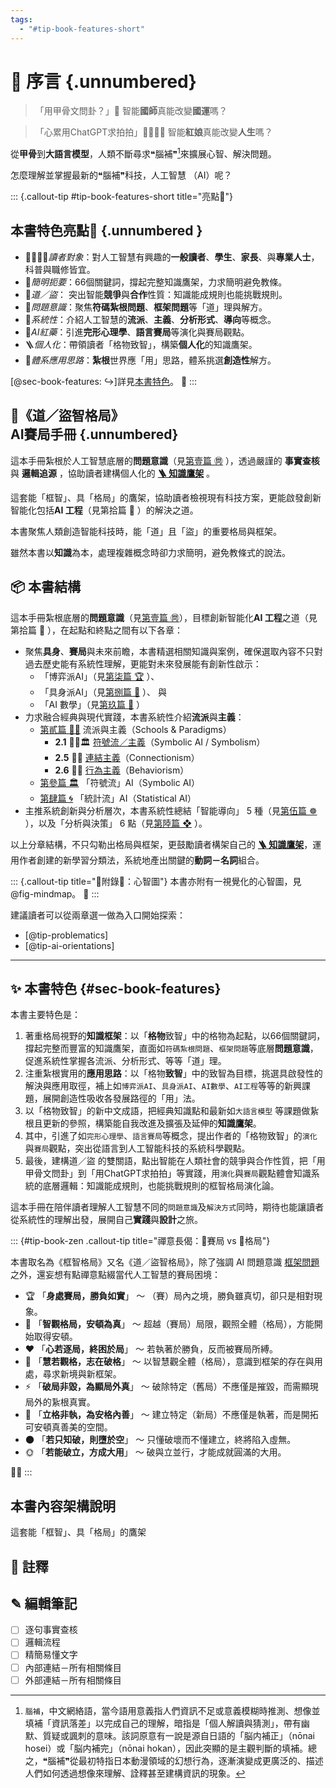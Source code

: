 ```yaml
---
tags:
  - "#tip-book-features-short"
---
```


# 🤗 序言 {.unnumbered}

> 「用甲骨文問卦？」🐢 智能**國師**真能改變**國運**嗎？

> 「心累用ChatGPT求拍拍」👨‍👩‍👧‍👦 智能**紅娘**真能改變**人生**嗎？

從**甲骨**到**大語言模型**，人類不斷尋求❝腦補❞[^腦補]來擴展心智、解決問題。 

怎麼理解並掌握最新的❝腦補❞科技，人工智慧 （AI）呢？

::: {.callout-tip #tip-book-features-short title="亮點💖"}

## 本書特色亮點💖 {.unnumbered }

* 👨‍👩‍👧‍👦_讀者對象_：對人工智慧有興趣的**一般讀者**、**學生**、**家長**、與**專業人士**，科普與職修皆宜。
* 🏮_簡明扼要_：66個關鍵詞，撐起完整知識鷹架，力求簡明避免教條。	
* 🤠_道／盜_： 突出智能**競爭**與**合作**性質：知識能成規則也能挑戰規則。
* 🐛_問題意識_：聚焦**符碼紮根問題**、**框架問題**等「道」理與解方。
* 🎄_系統性_：介紹人工智慧的**流派**、**主義**、**分析形式**、**導向**等概念。
* 💊_AI紅藥_：引進**完形心理學**、**語言賽局**等演化與賽局觀點。
* 🪜_個人化_：帶領讀者「格物致智」，構築**個人化**的知識鷹架。
* 🎍_體系應用思路_：**紮根**世界應「用」思路，體系挑選**創造性**解方。

[@sec-book-features: ↪️]詳見[本書特色](#sec-book-features)。
💖
:::

## 🎲《道／盜智格局》<br/>AI賽局手冊 {.unnumbered}

這本手冊紮根於人工智慧底層的**問題意識**（見[第壹篇 ㉄](01----problematics.zh-hant)  ），透過嚴謹的 **事實查核** 與 **邏輯追源** ，協助讀者建構個人化的 **[🪜 知識鷹架](notes-constructive_fill-in.zh-hant)** 。

這套能「框智」、具「格局」的鷹架，協助讀者檢視現有科技方案，更能啟發創新智能化包括**AI 工程**（見第拾篇 🌉 ）的解決之道。
 
本書聚焦人類創造智能科技時，能「道」且「盜」的重要格局與框架。

雖然本書以**知識**為本，處理複雜概念時卻力求簡明，避免教條式的說法。

## 📦 本書結構

這本手冊紮根底層的**問題意識**（見[第壹篇 ㉄](01----problematics.zh-hant)），目標創新智能化**AI 工程**之道（見第拾篇 🌉 ），在起點和終點之間有以下各章：

* 聚焦**具身**、**賽局**與未來前瞻，本書精選相關知識與案例，確保選取內容不只對過去歷史能有系統性理解，更能對未來發展能有創新性啟示：
	* 「博弈派AI」（見[第柒篇 🏆](07----game_ai.zh-hant) ）、
	* 「具身派AI」（見[第捌篇 🦾](08----embodied_ai.zh-hant) ）、 與
	* 「AI 數學」（見[第玖篇 📐](09----ai_math.zh-hant) ）
* 力求融合經典與現代實踐，本書系統性介紹**流派**與**主義**：
	* [第貳篇 🎏🏮](02----schools_paradigms.zh-hant) 流派與主義（Schools & Paradigms）
		* **2.1** 🎏🏮🏛️ [符號流／主義](02-01-symbolic_ai.zh-hant)（Symbolic AI / Symbolism）
		* **2.5** 🏮🧬 [連結主義](02-05-connectionism.zh-hant)（Connectionism）
		* **2.6** 🏮💪 [行為主義](02-06-behaviorism.zh-hant)（Behaviorism）
	* [第參篇 🏛️](03----symbolic_ai.zh-hant)  「符號流」AI（Symbolic AI）
	* [第肆篇 🌀](04----statistical_ai.zh-hant)  「統計流」AI（Statistical AI）
* 主推系統創新與分析層次，本書系統性總結「智能導向」 5 種（見[第伍篇 ☸](05----ai_orientations.zh-hant) ），以及「分析與決策」 6 點（見[第陸篇 ❖](06----analytics_decisions.zh-hant.md) ）。

以上分章結構，不只勾勒出格局與框架，更鼓勵讀者構架自己的 **[🪜 知識鷹架](notes-constructive_fill-in.zh-hant)**，運用作者創建的新學習分類法，系統地產出關鍵的**動詞－名詞**組合。

::: {.callout-tip title="🔖附錄🌌：心智圖"}
本書亦附有一視覺化的心智圖，見 @fig-mindmap。
🌌
:::

建議讀者可以從兩章選一做為入口開始探索：
* [@tip-problematics]
* [@tip-ai-orientations]

*** 

## ✨ 本書特色 {#sec-book-features}

本書主要特色是：

1. 著重格局視野的**知識框架**：以「**格物**致智」中的格物為起點，以66個關鍵詞，撐起完整而豐富的知識鷹架，直面如`符碼紮根問題`、`框架問題`等底層**問題意識**，促進系統性掌握各流派、分析形式、等等「道」理。
2. 注重紮根實用的**應用思路**：以「格物**致智**」中的致智為目標，挑選具啟發性的解決與應用取徑，補上如`博弈派AI`、`具身派AI`、`AI數學`、`AI工程`等等的新興課題，展開創造性吸收各發展路徑的「用」法。
3. 以「格物致智」的新中文成語，把經典知識點和最新如`大語言模型` 等課題做紥根且更新的參照，構築能自我改進及擴張及延伸的**知識鷹架**。
4. 其中，引進了如`完形心理學`、`語言賽局`等概念，提出作者的「格物致智」的`演化`與`賽局`觀點，突出從語言到人工智能科技的系統科學觀點。
5. 最後，建構道／盜 的雙關語，點出智能在人類社會的競爭與合作性質，把「用甲骨文問卦」到「用ChatGPT求拍拍」等實踐，用`演化`與`賽局`觀點體會知識系統的底層邏輯：知識能成規則，也能挑戰規則的框智格局演化論。

這本手冊在陪伴讀者理解人工智慧不同的`問題意識`及`解決方式`同時，期待也能讓讀者從系統性的理解出發，展開自己**實踐**與**設計**之旅。


::: {#tip-book-zen .callout-tip title="禪意長偈：🎲賽局 vs 🏁格局"}

本書取名為《框智格局》又名《道／盜智格局》，除了強調 AI 問題意識 [框架問題](01-04-Frame_Problem.zh-hant.md) 之外，還妄想有點禪意點綴當代人工智慧的賽局困境：

- 🏆 「**身處賽局，勝負如實**」 〜 （賽）局內之境，勝負雖真切，卻只是相對現象。    
- 🧭 「**智觀格局，安頓為真**」 〜 超越（賽局）局限，觀照全體（格局），方能開始取得安頓。    
- ❤️ 「**心若逐局，終困於局**」 〜 若執著於勝負，反而被賽局所縛。    
- 🪷 「**慧若觀格，志在破格**」 〜 以智慧觀全體（格局），意識到框架的存在與用處，尋求新境與新框架。  
- ⚡ 「**破局非毀，為顯局外真**」 〜 破除特定（舊局）不應僅是摧毀，而需顯現局外的紥根真實。    
- 🏯 「**立格非執，為安格內善**」 〜 建立特定（新局）不應僅是執著，而是開拓可安頓真善美的空間。
- 🌑 「**若只知破，則墮於空**」 〜 只懂破壞而不懂建立，終將陷入虛無。    
- 🌞 「**若能破立，方成大用**」 〜 破與立並行，才能成就圓滿的大用。

🎲🏁
:::


## 本書內容架構說明

這套能「框智」、具「格局」的鷹架

## 📌 註釋

[^腦補]: `腦補`，中文網絡語，當今語用意義指人們資訊不足或意義模糊時推測、想像並填補「資訊落差」以完成自己的理解，暗指是「個人解讀與猜測」，帶有幽默、質疑或諷刺的意味。該詞原意有一說是源自日語的「脳内補正」（nōnai hosei）或「脳内補完」（nōnai hokan），因此突顯的是主觀判斷的填補。總之，❝腦補❞從最初特指日本動漫領域的幻想行為，逐漸演變成更廣泛的、描述人們如何透過想像來理解、詮釋甚至建構資訊的現象。



## ✎ 編輯筆記

- [ ] 逐句事實查核 
- [ ] 邏輯流程
- [ ] 精簡易懂文字
- [ ] 內部連結－所有相關條目
- [ ] 外部連結－所有相關條目